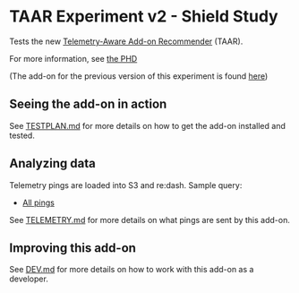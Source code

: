# TAAR Experiment v2 - Shield Study

Tests the new [Telemetry-Aware Add-on Recommender](https://github.com/mozilla/taar) (TAAR).

For more information, see [the PHD](https://docs.google.com/document/d/1ZrfxNfBiEiAkqz4ZW9wmWfJF5sdfQg-Xq6_2mY1EXtI/edit)

(The add-on for the previous version of this experiment is found [here](https://github.com/benmiroglio/taar-experiment))

## Seeing the add-on in action

See [TESTPLAN.md](./TESTPLAN.md) for more details on how to get the add-on installed and tested.

## Analyzing data

Telemetry pings are loaded into S3 and re:dash. Sample query:

 * [All pings](https://sql.telemetry.mozilla.org/queries/50057/source#table)

See [TELEMETRY.md](./TELEMETRY.md) for more details on what pings are sent by this add-on.  

## Improving this add-on

See [DEV.md](./DEV.md) for more details on how to work with this add-on as a developer.  
